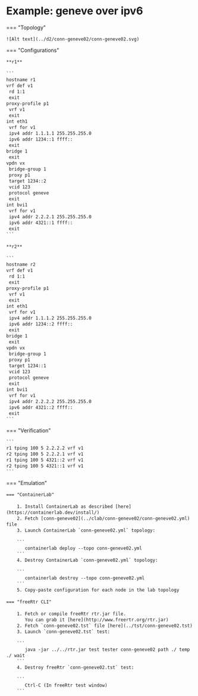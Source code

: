 # Example: geneve over ipv6

=== "Topology"

    ![Alt text](../d2/conn-geneve02/conn-geneve02.svg)

=== "Configurations"

    **r1**

    ```
    hostname r1
    vrf def v1
     rd 1:1
     exit
    proxy-profile p1
     vrf v1
     exit
    int eth1
     vrf for v1
     ipv4 addr 1.1.1.1 255.255.255.0
     ipv6 addr 1234::1 ffff::
     exit
    bridge 1
     exit
    vpdn vx
     bridge-group 1
     proxy p1
     target 1234::2
     vcid 123
     protocol geneve
     exit
    int bvi1
     vrf for v1
     ipv4 addr 2.2.2.1 255.255.255.0
     ipv6 addr 4321::1 ffff::
     exit
    ```

    **r2**

    ```
    hostname r2
    vrf def v1
     rd 1:1
     exit
    proxy-profile p1
     vrf v1
     exit
    int eth1
     vrf for v1
     ipv4 addr 1.1.1.2 255.255.255.0
     ipv6 addr 1234::2 ffff::
     exit
    bridge 1
     exit
    vpdn vx
     bridge-group 1
     proxy p1
     target 1234::1
     vcid 123
     protocol geneve
     exit
    int bvi1
     vrf for v1
     ipv4 addr 2.2.2.2 255.255.255.0
     ipv6 addr 4321::2 ffff::
     exit
    ```

=== "Verification"

    ```
    r1 tping 100 5 2.2.2.2 vrf v1
    r2 tping 100 5 2.2.2.1 vrf v1
    r1 tping 100 5 4321::2 vrf v1
    r2 tping 100 5 4321::1 vrf v1
    ```

=== "Emulation"

    === "ContainerLab"

        1. Install ContainerLab as described [here](https://containerlab.dev/install/)  
        2. Fetch [conn-geneve02](../clab/conn-geneve02/conn-geneve02.yml) file  
        3. Launch ContainerLab `conn-geneve02.yml` topology:  

        ```
           containerlab deploy --topo conn-geneve02.yml  
        ```
        4. Destroy ContainerLab `conn-geneve02.yml` topology:  

        ```
           containerlab destroy --topo conn-geneve02.yml  
        ```
        5. Copy-paste configuration for each node in the lab topology

    === "freeRtr CLI"

        1. Fetch or compile freeRtr rtr.jar file.  
           You can grab it [here](http://www.freertr.org/rtr.jar)  
        2. Fetch `conn-geneve02.tst` file [here](../tst/conn-geneve02.tst)  
        3. Launch `conn-geneve02.tst` test:  

        ```
           java -jar ../../rtr.jar test tester conn-geneve02 path ./ temp ./ wait
        ```
        4. Destroy freeRtr `conn-geneve02.tst` test:  

        ```
           Ctrl-C (In freeRtr test window)
        ```

